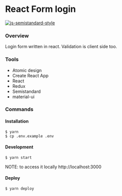 # React Form login

[![js-semistandard-style](https://img.shields.io/badge/code%20style-semistandard-brightgreen.svg?style=flat-square)](https://github.com/Flet/semistandard)

### Overview

Login form written in react. Validation is client side too.

### Tools
  - Atomic design
  - Create React App
  - React
  - Redux
  - Semistandard
  - material-ui
  
### Commands
  #### Installation
    $ yarn
    $ cp .env.example .env
    
  #### Development
    $ yarn start
  NOTE: to access it locally http://localhost:3000
  
  #### Deploy
    $ yarn deploy
